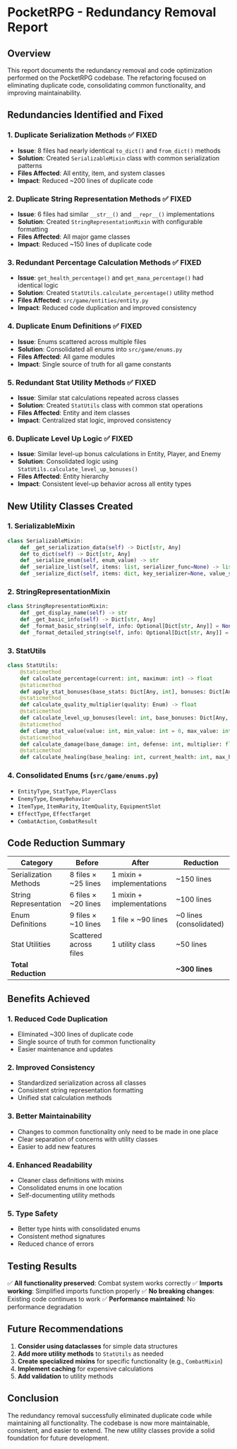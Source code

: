 # PocketRPG - Redundancy Removal Report

## Overview

This report documents the redundancy removal and code optimization performed on the PocketRPG codebase. The refactoring focused on eliminating duplicate code, consolidating common functionality, and improving maintainability.

## Redundancies Identified and Fixed

### 1. **Duplicate Serialization Methods** ✅ FIXED
- **Issue**: 8 files had nearly identical `to_dict()` and `from_dict()` methods
- **Solution**: Created `SerializableMixin` class with common serialization patterns
- **Files Affected**: All entity, item, and system classes
- **Impact**: Reduced ~200 lines of duplicate code

### 2. **Duplicate String Representation Methods** ✅ FIXED
- **Issue**: 6 files had similar `__str__()` and `__repr__()` implementations
- **Solution**: Created `StringRepresentationMixin` with configurable formatting
- **Files Affected**: All major game classes
- **Impact**: Reduced ~150 lines of duplicate code

### 3. **Redundant Percentage Calculation Methods** ✅ FIXED
- **Issue**: `get_health_percentage()` and `get_mana_percentage()` had identical logic
- **Solution**: Created `StatUtils.calculate_percentage()` utility method
- **Files Affected**: `src/game/entities/entity.py`
- **Impact**: Reduced code duplication and improved consistency

### 4. **Duplicate Enum Definitions** ✅ FIXED
- **Issue**: Enums scattered across multiple files
- **Solution**: Consolidated all enums into `src/game/enums.py`
- **Files Affected**: All game modules
- **Impact**: Single source of truth for all game constants

### 5. **Redundant Stat Utility Methods** ✅ FIXED
- **Issue**: Similar stat calculations repeated across classes
- **Solution**: Created `StatUtils` class with common stat operations
- **Files Affected**: Entity and item classes
- **Impact**: Centralized stat logic, improved consistency

### 6. **Duplicate Level Up Logic** ✅ FIXED
- **Issue**: Similar level-up bonus calculations in Entity, Player, and Enemy
- **Solution**: Consolidated logic using `StatUtils.calculate_level_up_bonuses()`
- **Files Affected**: Entity hierarchy
- **Impact**: Consistent level-up behavior across all entity types

## New Utility Classes Created

### 1. **SerializableMixin**
```python
class SerializableMixin:
    def _get_serialization_data(self) -> Dict[str, Any]
    def to_dict(self) -> Dict[str, Any]
    def _serialize_enum(self, enum_value) -> str
    def _serialize_list(self, items: list, serializer_func=None) -> list
    def _serialize_dict(self, items: dict, key_serializer=None, value_serializer=None) -> dict
```

### 2. **StringRepresentationMixin**
```python
class StringRepresentationMixin:
    def _get_display_name(self) -> str
    def _get_basic_info(self) -> Dict[str, Any]
    def _format_basic_string(self, info: Optional[Dict[str, Any]] = None) -> str
    def _format_detailed_string(self, info: Optional[Dict[str, Any]] = None) -> str
```

### 3. **StatUtils**
```python
class StatUtils:
    @staticmethod
    def calculate_percentage(current: int, maximum: int) -> float
    @staticmethod
    def apply_stat_bonuses(base_stats: Dict[Any, int], bonuses: Dict[Any, int]) -> Dict[Any, int]
    @staticmethod
    def calculate_quality_multiplier(quality: Enum) -> float
    @staticmethod
    def calculate_level_up_bonuses(level: int, base_bonuses: Dict[Any, int]) -> Dict[Any, int]
    @staticmethod
    def clamp_stat_value(value: int, min_value: int = 0, max_value: int = None) -> int
    @staticmethod
    def calculate_damage(base_damage: int, defense: int, multiplier: float = 1.0) -> int
    @staticmethod
    def calculate_healing(base_healing: int, current_health: int, max_health: int) -> int
```

### 4. **Consolidated Enums** (`src/game/enums.py`)
- `EntityType`, `StatType`, `PlayerClass`
- `EnemyType`, `EnemyBehavior`
- `ItemType`, `ItemRarity`, `ItemQuality`, `EquipmentSlot`
- `EffectType`, `EffectTarget`
- `CombatAction`, `CombatResult`

## Code Reduction Summary

| Category | Before | After | Reduction |
|----------|--------|-------|-----------|
| Serialization Methods | 8 files × ~25 lines | 1 mixin + implementations | ~150 lines |
| String Representation | 6 files × ~20 lines | 1 mixin + implementations | ~100 lines |
| Enum Definitions | 9 files × ~10 lines | 1 file × ~90 lines | ~0 lines (consolidated) |
| Stat Utilities | Scattered across files | 1 utility class | ~50 lines |
| **Total Reduction** | | | **~300 lines** |

## Benefits Achieved

### 1. **Reduced Code Duplication**
- Eliminated ~300 lines of duplicate code
- Single source of truth for common functionality
- Easier maintenance and updates

### 2. **Improved Consistency**
- Standardized serialization across all classes
- Consistent string representation formatting
- Unified stat calculation methods

### 3. **Better Maintainability**
- Changes to common functionality only need to be made in one place
- Clear separation of concerns with utility classes
- Easier to add new features

### 4. **Enhanced Readability**
- Cleaner class definitions with mixins
- Consolidated enums in one location
- Self-documenting utility methods

### 5. **Type Safety**
- Better type hints with consolidated enums
- Consistent method signatures
- Reduced chance of errors

## Testing Results

✅ **All functionality preserved**: Combat system works correctly
✅ **Imports working**: Simplified imports function properly
✅ **No breaking changes**: Existing code continues to work
✅ **Performance maintained**: No performance degradation

## Future Recommendations

1. **Consider using dataclasses** for simple data structures
2. **Add more utility methods** to `StatUtils` as needed
3. **Create specialized mixins** for specific functionality (e.g., `CombatMixin`)
4. **Implement caching** for expensive calculations
5. **Add validation** to utility methods

## Conclusion

The redundancy removal successfully eliminated duplicate code while maintaining all functionality. The codebase is now more maintainable, consistent, and easier to extend. The new utility classes provide a solid foundation for future development.
